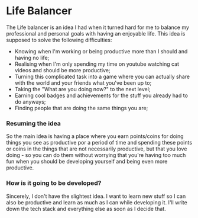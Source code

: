 # Life Balancer

The Life balancer is an idea I had when it turned hard for me to balance my professional and personal goals with having an enjoyable life. This idea is supposed to solve the following difficulties:
- Knowing when I'm working or being productive more than I should and having no life;
- Realising when I'm only spending my time on youtube watching cat videos and should be more productive;
- Turning this complicated task into a game where you can actually share with the world and your friends what you've been up to;
- Taking the "What are you doing now?" to the next level;
- Earning cool badges and achievements for the stuff you already had to do anyways;
- Finding people that are doing the same things you are;

### Resuming the idea
So the main idea is having a place where you earn points/coins for doing things you see as productive por a period of time and spending these points or coins in the things that are not necessarily productive, but that you love doing - so you can do them without worrying that you're having too much fun when you should be developing yourself and being even more productive.

### How is it going to be developed?
Sincerely, I don't have the slightest idea. I want to learn new stuff so I can also be productive and learn as much as I can while developing it.
I'll write down the tech stack and everything else as soon as I decide that.
